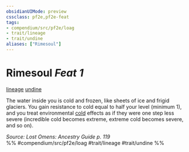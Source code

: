 ```yaml
---
obsidianUIMode: preview
cssclass: pf2e,pf2e-feat
tags:
- compendium/src/pf2e/loag
- trait/lineage
- trait/undine
aliases: ["Rimesoul"]
---
```

# Rimesoul  *Feat 1*  
[lineage](rules/traits/lineage-apg.md)  [undine](rules/traits/undine-b2.md)  


The water inside you is cold and frozen, like sheets of ice and frigid glaciers. You gain resistance to cold equal to half your level (minimum 1), and you treat environmental [cold](rules/traits/cold.md) effects as if they were one step less severe (incredible cold becomes extreme, extreme cold becomes severe, and so on).

*Source: Lost Omens: Ancestry Guide p. 119*  
%% #compendium/src/pf2e/loag #trait/lineage #trait/undine %%